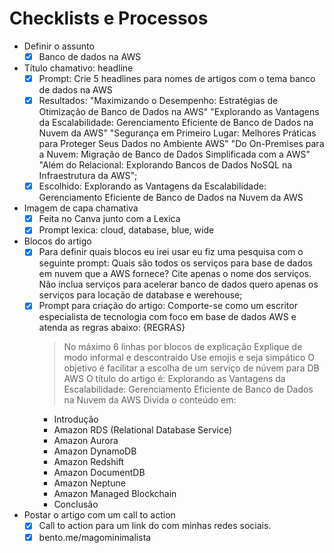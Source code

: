 # Checklists e Processos

- Definir o assunto
  - [x] Banco de dados na AWS
- Título chamativo: headline
  - [x] Prompt: Crie 5 headlines para nomes de artigos com o tema banco de dados na AWS
  - [x] Resultados: "Maximizando o Desempenho: Estratégias de Otimização de Banco de Dados na AWS"
        "Explorando as Vantagens da Escalabilidade: Gerenciamento Eficiente de Banco de Dados na Nuvem da AWS"
        "Segurança em Primeiro Lugar: Melhores Práticas para Proteger Seus Dados no Ambiente AWS"
        "Do On-Premises para a Nuvem: Migração de Banco de Dados Simplificada com a AWS"
        "Além do Relacional: Explorando Bancos de Dados NoSQL na Infraestrutura da AWS";
  - [x] Escolhido: Explorando as Vantagens da Escalabilidade: Gerenciamento Eficiente de Banco de Dados na Nuvem da AWS
- Imagem de capa chamativa
  - [x] Feita no Canva junto com a Lexica
  - [x] Prompt lexica: cloud, database, blue, wide
- Blocos do artigo
  - [x] Para definir quais blocos eu irei usar eu fiz uma pesquisa com o seguinte prompt: Quais são todos os serviços para base de dados em nuvem que a AWS fornece? Cite apenas o nome dos serviços. Não inclua serviços para acelerar banco de dados quero apenas os serviços para locação de database e werehouse;
  - [x] Prompt para criação do artigo: Comporte-se como um escritor especialista de tecnologia com foco em base de dados AWS e atenda as regras abaixo:
        {REGRAS}
    > No máximo 6 linhas por blocos de explicação
    > Explique de modo informal e descontraido
    > Use emojis e seja simpático
    > O objetivo é facilitar a escolha de um serviço de núvem para DB AWS
    > O título do artigo é: Explorando as Vantagens da Escalabilidade: Gerenciamento Eficiente de Banco de Dados na Nuvem da AWS
    > Divida o conteúdo em:
    - Introdução
    - Amazon RDS (Relational Database Service)
    - Amazon Aurora
    - Amazon DynamoDB
    - Amazon Redshift
    - Amazon DocumentDB
    - Amazon Neptune
    - Amazon Managed Blockchain
    - Conclusão
- Postar o artigo com um call to action
  - [x] Call to action para um link do com minhas redes sociais.
  - [x] bento.me/magominimalista
